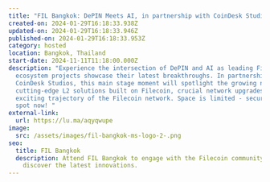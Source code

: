 ```yaml
---
title: "FIL Bangkok: DePIN Meets AI, in partnership with CoinDesk Studios"
created-on: 2024-01-29T16:18:33.938Z
updated-on: 2024-01-29T16:18:33.946Z
published-on: 2024-01-29T16:18:33.953Z
category: hosted
location: Bangkok, Thailand
start-date: 2024-11-11T11:18:00.000Z
description: "Experience the intersection of DePIN and AI as leading Filecoin
  ecosystem projects showcase their latest breakthroughs. In partnership with
  CoinDesk Studios, this main stage moment will spotlight the growing number of
  cutting-edge L2 solutions built on Filecoin, crucial network upgrades, and the
  exciting trajectory of the Filecoin network. Space is limited - secure your
  spot now! "
external-link:
  url: https://lu.ma/aqyqwupe
image:
  src: /assets/images/fil-bangkok-ms-logo-2-.png
seo:
  title: FIL Bangkok
  description: Attend FIL Bangkok to engage with the Filecoin community and
    discover the latest innovations.
---
```

